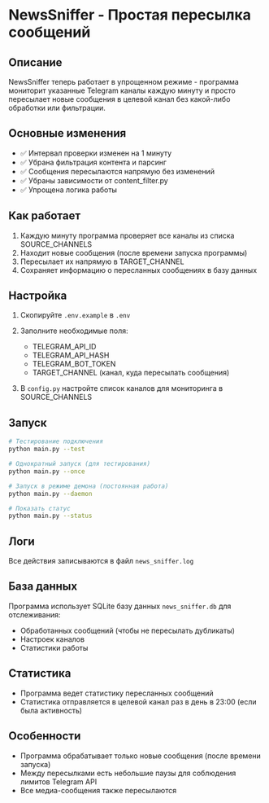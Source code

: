 # NewsSniffer - Простая пересылка сообщений

## Описание
NewsSniffer теперь работает в упрощенном режиме - программа мониторит указанные Telegram каналы каждую минуту и просто пересылает новые сообщения в целевой канал без какой-либо обработки или фильтрации.

## Основные изменения
- ✅ Интервал проверки изменен на 1 минуту
- ✅ Убрана фильтрация контента и парсинг
- ✅ Сообщения пересылаются напрямую без изменений
- ✅ Убраны зависимости от content_filter.py
- ✅ Упрощена логика работы

## Как работает
1. Каждую минуту программа проверяет все каналы из списка SOURCE_CHANNELS
2. Находит новые сообщения (после времени запуска программы)
3. Пересылает их напрямую в TARGET_CHANNEL
4. Сохраняет информацию о пересланных сообщениях в базу данных

## Настройка
1. Скопируйте `.env.example` в `.env`
2. Заполните необходимые поля:
   - TELEGRAM_API_ID
   - TELEGRAM_API_HASH
   - TELEGRAM_BOT_TOKEN
   - TARGET_CHANNEL (канал, куда пересылать сообщения)

3. В `config.py` настройте список каналов для мониторинга в SOURCE_CHANNELS

## Запуск
```bash
# Тестирование подключения
python main.py --test

# Однократный запуск (для тестирования)
python main.py --once

# Запуск в режиме демона (постоянная работа)
python main.py --daemon

# Показать статус
python main.py --status
```

## Логи
Все действия записываются в файл `news_sniffer.log`

## База данных
Программа использует SQLite базу данных `news_sniffer.db` для отслеживания:
- Обработанных сообщений (чтобы не пересылать дубликаты)
- Настроек каналов
- Статистики работы

## Статистика
- Программа ведет статистику пересланных сообщений
- Статистика отправляется в целевой канал раз в день в 23:00 (если была активность)

## Особенности
- Программа обрабатывает только новые сообщения (после времени запуска)
- Между пересылками есть небольшие паузы для соблюдения лимитов Telegram API
- Все медиа-сообщения также пересылаются

